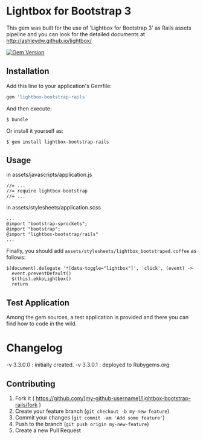 # Lightbox for Bootstrap 3

This gem was built for the use of 'Lightbox for Bootstrap 3' as Rails assets pipeline and you can look for the detailed documents at http://ashleydw.github.io/lightbox/

[![Gem Version](https://badge.fury.io/rb/lightbox-bootstrap-rails.svg)](http://badge.fury.io/rb/lightbox-bootstrap-rails)

## Installation

Add this line to your application's Gemfile:

```ruby
gem 'lightbox-bootstrap-rails'
```

And then execute:

    $ bundle

Or install it yourself as:

    $ gem install lightbox-bootstrap-rails

## Usage

in assets/javascripts/application.js

```
//= ...
//= require lightbox-bootstrap
//= ...
```

in assets/stylesheets/application.scss

```
...
@import "bootstrap-sprockets";
@import "bootstrap";
@import "lightbox-bootstrap/rails"
...
```

Finally, you should add `assets/stylesheets/lightbox_bootstraped.coffee` as follows:

```
$(document).delegate '*[data-toggle="lightbox"]', 'click', (event) ->
  event.preventDefault()
  $(this).ekkoLightbox()
  return
```

## Test Application

Among the gem sources, a test application is provided and there you can find how to code in the wild.

# Changelog

-v 3.3.0.0 : initially created.
-v 3.3.0.1 : deployed to Rubygems.org


## Contributing

1. Fork it ( https://github.com/[my-github-username]/lightbox-bootstrap-rails/fork )
2. Create your feature branch (`git checkout -b my-new-feature`)
3. Commit your changes (`git commit -am 'Add some feature'`)
4. Push to the branch (`git push origin my-new-feature`)
5. Create a new Pull Request
